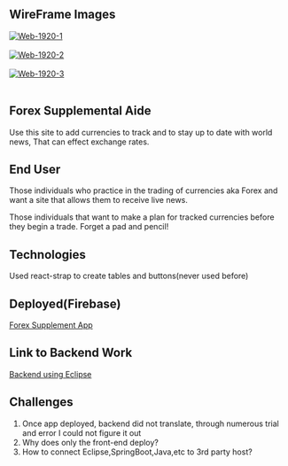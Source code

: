 
## WireFrame Images
<a href="https://postimg.cc/V0RtwRVh" target="_blank"><img src="https://i.postimg.cc/DmVPqpd7/Web-1920-1.jpg" alt="Web-1920-1"/></a><br/><br/>
<a href="https://postimg.cc/23fXzStd" target="_blank"><img src="https://i.postimg.cc/2jqp7qFt/Web-1920-2.jpg" alt="Web-1920-2"/></a><br/><br/>
<a href="https://postimg.cc/mhNphGxv" target="_blank"><img src="https://i.postimg.cc/jqBpgsMS/Web-1920-3.jpg" alt="Web-1920-3"/></a><br/><br/>



## Forex Supplemental Aide

Use this site to add currencies to track and to stay up to date with world news, That can effect exchange rates.



## End User
Those individuals who practice in the trading of currencies aka Forex and want a site that allows them to receive live news.

Those individuals that want to make a plan for tracked currencies before they begin a trade. Forget a pad and pencil!

## Technologies
Used react-strap to create tables and buttons(never used before)

## Deployed(Firebase)
[Forex Supplement App](https://forex-app-c1e26.firebaseapp.com/ )

## Link to Backend Work
[Backend using Eclipse](https://github.com/DevBara/Forex_Eclipse-Backend)

## Challenges

1. Once app deployed, backend did not translate, through numerous trial and error I could not figure it out
2. Why does only the front-end deploy? 
3. How to connect Eclipse,SpringBoot,Java,etc to 3rd party host?


